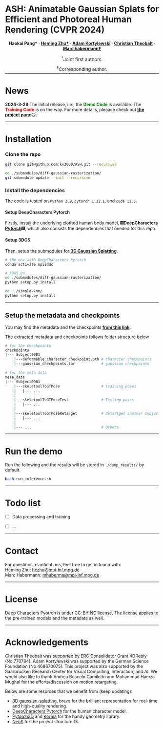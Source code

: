 # ASH: Animatable Gaussian Splats for Efficient and Photoreal Human Rendering (CVPR 2024)

  <p align="center">
    <strong>Haokai Pang&dagger;</strong>
    ·    
    <a href="https://people.mpi-inf.mpg.de/~hezhu/"><strong>Heming Zhu&dagger;</strong></a>
    ·
    <a href="https://gvrl.mpi-inf.mpg.de/"><strong>Adam Kortylewski</strong></a>
    ·
    <a href="https://people.mpi-inf.mpg.de/~theobalt/"><strong>Christian Theobalt</strong></a>
    ·
    <a href="https://people.mpi-inf.mpg.de/~mhaberma/"><strong>Marc habermann&ddagger;</strong></a>
  </p> 
  <p align="center" style="font-size:15px; margin-bottom:-5px !important;"><sup>&dagger;</sup>Joint first authors.</p>
  <p align="center" style="font-size:15px; margin-bottom:-10px !important;"><sup>&ddagger;</sup>Corresponding author.</p>

---

# News
**2024-3-29** The initial release, i.e., the <strong><font color=green>Demo Code</font></strong> is available. The <strong><font color=red>Training Code</font></strong> is on the way. For more details, pleaase check out <a href="https://vcai.mpi-inf.mpg.de/projects/ash/"><strong>the project page</strong></a>:smiley:.

---

# Installation
### Clone the repo
```bash
git clone git@github.com:kv2000/ASH.git --recursive

cd ./submodules/diff-gaussian-rasterization/
git submodule update --init --recursive
```
### Install the dependencies

The code is tested on ```Python 3.9```, ```pytorch 1.12.1```, and ```cuda 11.3```.


#### Setup DeepCharacters Pytorch

Firstly, install the underlying clothed human body model, :fireworks:<a href="https://github.com/kv2000/DeepCharacters_Pytorch"><strong>DeepCharacters Pytorch</strong></a>:fireworks:, which also consists the dependencies that needed for this repo.

#### Setup 3DGS

Then, setup the submodules for <a href="https://github.com/graphdeco-inria/gaussian-splatting"><strong>3D Gaussian Splatting</strong></a>.

```bash
# the env with DeepCharacters Pytorch
conda activate mpiiddc 

# 3DGS go
cd ./submodules/diff-gaussian-rasterization/
python setup.py install

cd ../simple-knn/
python setup.py install
```

---
## Setup the metadata and checkpoints
You may find the metadata and the checkpoints <a href="https://gvv-assets.mpi-inf.mpg.de/ASH/"><strong>from this link</strong></a>. 

The extracted metadata and checkpoints follows folder structure below

```bash
# for the checkpoints
checkpoints
|--- Subject0001
    |---deformable_character_checkpoint.pth # character checkpoints
    |---gaussian_checkpoints.tar            # gaussian checkpoints

# for the meta data
meta_data
|--- Subject0001
    |---skeletoolToGTPose                   # training poses
    |   |--- ... 
    |
    |---skeletoolToGTPoseTest               # Testing poses
    |   |--- ...
    |
    |---skeletoolToGTPoseRetarget           # Retartget another subject's pose
    |   |--- ...
    |
    |--- ...                                # Others

```

---
# Run the demo 
Run the following and the results will be stored in ```./dump_results/``` by default.

```bash
bash run_inference.sh
```

---
# Todo list

- [ ] Data processing and training
- [ ] ...


---

# Contact
For questions, clarifications, feel free to get in touch with:  
Heming Zhu: hezhu@mpi-inf.mpg.de  
Marc Habermann: mhaberma@mpi-inf.mpg.de  

---
# License
Deep Characters Pyotrch is under [CC-BY-NC](https://creativecommons.org/licenses/by-nc/4.0/) license. The license applies to the pre-trained models and the metadata as well.

---
# Acknowledgements
Christian Theobalt was supported by ERC Consolidator Grant 4DReply (No.770784). Adam Kortylewski was supported by the German Science Foundation (No.468670075). This project was also supported by the Saarbrucken Research Center for Visual Computing, Interaction, and AI. We would also like to thank Andrea Boscolo Camiletto and Muhammad Hamza Mughal for the efforts/discussion on motion retargeting.

Below are some resorces that we benefit from (keep updating):

- <a href="https://github.com/graphdeco-inria/gaussian-splatting">3D gaussian-splatting</a>, bravo for the brilliant representation for real-time and high-quality rendering.
- <a href="https://github.com/kv2000/DeepCharacters_Pytorch">DeepCharacters Pytorch</a> for the human character model.
- <a href="https://pytorch3d.org/">Pytorch3D</a> and <a href="https://github.com/kornia/kornia">Kornia</a> for the handy geometry library.
- <a href="https://github.com/Totoro97/NeuS">NeuS</a> for the project structure D:.